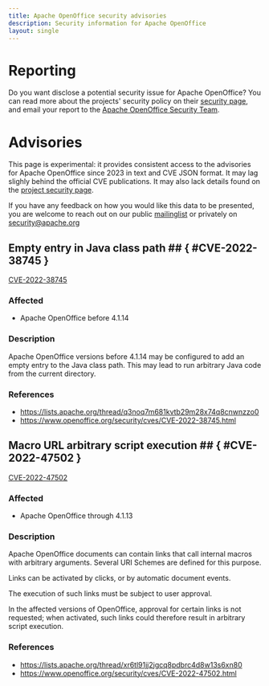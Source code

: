 ```yaml
---
title: Apache OpenOffice security advisories
description: Security information for Apache OpenOffice
layout: single
---
```


# Reporting

Do you want disclose a potential security issue for Apache OpenOffice? You can read more about the projects' security policy on their [security page](https://openoffice.apache.org/security), and email your report to the  [Apache OpenOffice Security Team](mailto:security@openoffice.apache.org).

# Advisories

This page is experimental: it provides consistent access to the advisories for Apache OpenOffice since 2023 in text and CVE JSON format. It may lag slighly behind the official CVE publications. It may also lack details found on the [project security page](https://openoffice.apache.org/security).

If you have any feedback on how you would like this data to be presented, you are welcome to reach out on our public [mailinglist](/mailinglist) or privately on [security@apache.org](mailto:security@apache.org)

## Empty entry in Java class path ## { #CVE-2022-38745 }

[CVE-2022-38745](./CVE-2022-38745.cve.json)

### Affected

* Apache OpenOffice before 4.1.14


### Description

<div>Apache OpenOffice versions before 4.1.14 may be configured to add an empty entry to the Java class path. This may lead to run arbitrary Java code from the current directory.<br></div>

### References
* https://lists.apache.org/thread/q3noq7m681kvtb29m28x74q8cnwnzzo0
* https://www.openoffice.org/security/cves/CVE-2022-38745.html


## Macro URL arbitrary script execution ## { #CVE-2022-47502 }

[CVE-2022-47502](./CVE-2022-47502.cve.json)

### Affected

* Apache OpenOffice through 4.1.13


### Description

<p>Apache OpenOffice documents can contain links that call internal macros with arbitrary arguments. Several URI Schemes are defined for this purpose.<br></p><p>Links can be activated by clicks, or by automatic document events.</p><p>The execution of such links must be subject to user approval.</p><p>In the affected versions of OpenOffice, approval for certain links is not   requested; when activated, such links could therefore result in arbitrary script execution.<br></p>

### References
* https://lists.apache.org/thread/xr6tl91jj2jgcq8pdbrc4d8w13s6xn80
* https://www.openoffice.org/security/cves/CVE-2022-47502.html
